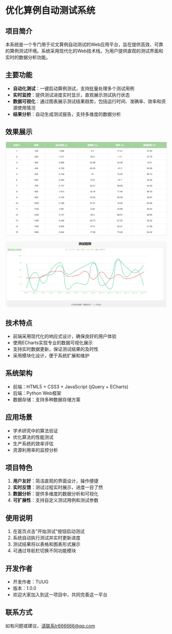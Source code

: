 # 优化算例自动测试系统

## 项目简介
本系统是一个专门用于论文算例自动测试的Web应用平台，旨在提供高效、可靠的算例测试环境。系统采用现代化的Web技术栈，为用户提供直观的测试界面和实时的数据分析功能。

## 主要功能
- **自动化测试**：一键启动算例测试，支持批量处理多个测试用例
- **实时监控**：提供测试进度实时显示，直观展示测试执行状态
- **数据可视化**：通过图表展示测试结果趋势，包括运行时间、准确率、效率和资源使用情况
- **结果分析**：自动生成测试报告，支持多维度的数据分析

## 效果展示

![image-20250411165556831](picture/image-20250411165556831.png)

![image-20250411165624518](picture/image-20250411165624518.png)


## 技术特点
- 前端采用现代化的响应式设计，确保良好的用户体验
- 使用ECharts实现专业的数据可视化展示
- 支持实时数据更新，保证测试结果的及时性
- 采用模块化设计，便于系统扩展和维护

## 系统架构
- 前端：HTML5 + CSS3 + JavaScript (jQuery + ECharts)
- 后端：Python Web框架
- 数据存储：支持多种数据存储方案

## 应用场景
- 学术研究中的算法验证
- 优化算法的性能测试
- 生产系统的效率评估
- 资源利用率的监控分析

## 项目特色
1. **用户友好**：简洁直观的界面设计，操作便捷
2. **实时反馈**：测试过程实时展示，进度一目了然
3. **数据分析**：提供多维度的数据分析和可视化
4. **可扩展性**：支持自定义测试用例和测试参数

## 使用说明
1. 在首页点击"开始测试"按钮启动测试
2. 系统自动执行测试并实时更新进度
3. 测试结果将以表格和图表形式展示
4. 可通过导航栏切换不同功能模块

## 开发作者
- 开发作者：TUUG
- 版本：1.0.0
- 欢迎大家加入到这一项目中，共同完善这一平台

## 联系方式
如有问题或建议，请联系tr666666@qq.com
